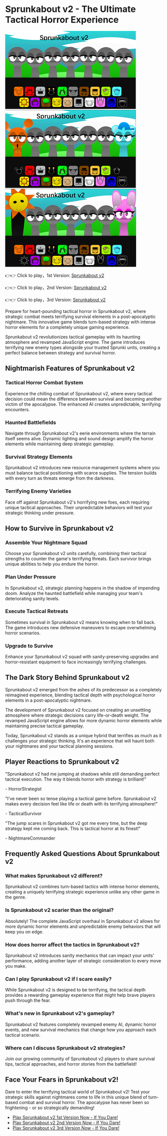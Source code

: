 # Sprunkabout v2 - The Ultimate Tactical Horror Experience

![Sprunkabout v2](https://raw.githubusercontent.com/sprunkiscrunkly/sprunkabout-v2/refs/heads/main/sprunkabout-v2.png "Sprunkabout v2")
![Sprunkabout v2](https://raw.githubusercontent.com/sprunkiscrunkly/sprunkabout-v2/refs/heads/main/sprunkabout-v2-2.png "Sprunkabout v2")
![Sprunkabout v2](https://raw.githubusercontent.com/sprunkiscrunkly/sprunkabout-v2/refs/heads/main/sprunkabout-v2-3.png "Sprunkabout v2")


👉👉 Click to play，1st Version: [Sprunkabout v2](https://sprunksters.com/sprunkabout-v2/ "Sprunkabout v2")

👉👉 Click to play，2nd Version: [Sprunkabout v2](https://sprunkiscrunkly.com/sprunkabout-v2/ "Sprunkabout v2")

👉👉 Click to play，3rd Version: [Sprunkabout v2](https://sprunkipyramixed.com/sprunkabout-v2/ "Sprunkabout v2")

Prepare for heart-pounding tactical horror in Sprunkabout v2, where strategic combat meets terrifying survival elements in a post-apocalyptic nightmare. This innovative game blends turn-based strategy with intense horror elements for a completely unique gaming experience.

Sprunkabout v2 revolutionizes tactical gameplay with its haunting atmosphere and revamped JavaScript engine. The game introduces terrifying new enemy types alongside your trusted Sprunki units, creating a perfect balance between strategy and survival horror.

## Nightmarish Features of Sprunkabout v2

### Tactical Horror Combat System

Experience the chilling combat of Sprunkabout v2, where every tactical decision could mean the difference between survival and becoming another victim of the apocalypse. The enhanced AI creates unpredictable, terrifying encounters.

### Haunted Battlefields

Navigate through Sprunkabout v2's eerie environments where the terrain itself seems alive. Dynamic lighting and sound design amplify the horror elements while maintaining deep strategic gameplay.

### Survival Strategy Elements

Sprunkabout v2 introduces new resource management systems where you must balance tactical positioning with scarce supplies. The tension builds with every turn as threats emerge from the darkness.

### Terrifying Enemy Varieties

Face off against Sprunkabout v2's horrifying new foes, each requiring unique tactical approaches. Their unpredictable behaviors will test your strategic thinking under pressure.

## How to Survive in Sprunkabout v2

### Assemble Your Nightmare Squad

Choose your Sprunkabout v2 units carefully, combining their tactical strengths to counter the game's terrifying threats. Each survivor brings unique abilities to help you endure the horror.

### Plan Under Pressure

In Sprunkabout v2, strategic planning happens in the shadow of impending doom. Analyze the haunted battlefield while managing your team's deteriorating sanity levels.

### Execute Tactical Retreats

Sometimes survival in Sprunkabout v2 means knowing when to fall back. The game introduces new defensive maneuvers to escape overwhelming horror scenarios.

### Upgrade to Survive

Enhance your Sprunkabout v2 squad with sanity-preserving upgrades and horror-resistant equipment to face increasingly terrifying challenges.

## The Dark Story Behind Sprunkabout v2

Sprunkabout v2 emerged from the ashes of its predecessor as a completely reimagined experience, blending tactical depth with psychological horror elements in a post-apocalyptic nightmare.

The development of Sprunkabout v2 focused on creating an unsettling atmosphere where strategic decisions carry life-or-death weight. The revamped JavaScript engine allows for more dynamic horror elements while maintaining precise tactical gameplay.

Today, Sprunkabout v2 stands as a unique hybrid that terrifies as much as it challenges your strategic thinking. It's an experience that will haunt both your nightmares and your tactical planning sessions.

## Player Reactions to Sprunkabout v2

"Sprunkabout v2 had me jumping at shadows while still demanding perfect tactical execution. The way it blends horror with strategy is brilliant!"

\- HorrorStrategist

"I've never been so tense playing a tactical game before. Sprunkabout v2 makes every decision feel like life or death with its terrifying atmosphere!"

\- TacticalSurvivor

"The jump scares in Sprunkabout v2 got me every time, but the deep strategy kept me coming back. This is tactical horror at its finest!"

\- NightmareCommander

## Frequently Asked Questions About Sprunkabout v2

### What makes Sprunkabout v2 different?

Sprunkabout v2 combines turn-based tactics with intense horror elements, creating a uniquely terrifying strategic experience unlike any other game in the genre.

### Is Sprunkabout v2 scarier than the original?

Absolutely! The complete JavaScript overhaul in Sprunkabout v2 allows for more dynamic horror elements and unpredictable enemy behaviors that will keep you on edge.

### How does horror affect the tactics in Sprunkabout v2?

Sprunkabout v2 introduces sanity mechanics that can impact your units' performance, adding another layer of strategic consideration to every move you make.

### Can I play Sprunkabout v2 if I scare easily?

While Sprunkabout v2 is designed to be terrifying, the tactical depth provides a rewarding gameplay experience that might help brave players push through the fear.

### What's new in Sprunkabout v2's gameplay?

Sprunkabout v2 features completely revamped enemy AI, dynamic horror events, and new survival mechanics that change how you approach each tactical scenario.

### Where can I discuss Sprunkabout v2 strategies?

Join our growing community of Sprunkabout v2 players to share survival tips, tactical approaches, and horror stories from the battlefield!

## Face Your Fears in Sprunkabout v2!

Dare to enter the terrifying tactical world of Sprunkabout v2! Test your strategic skills against nightmares come to life in this unique blend of turn-based combat and survival horror. The apocalypse has never been so frightening - or so strategically demanding!

- [Play Sprunkabout v2 1st Version Now - If You Dare!](https://sprunksters.com/sprunkabout-v2/)
- [Play Sprunkabout v2 2nd Version Now - If You Dare!](https://sprunkiscrunkly.com/sprunkabout-v2/)
- [Play Sprunkabout v2 3rd Version Now - If You Dare!](https://sprunkipyramixed.com/sprunkabout-v2/)
